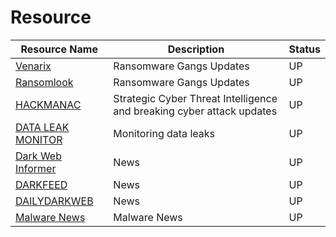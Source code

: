 # Resource

| Resource Name       | Description                              | Status |
|-----------------------------|------------------------------------------|-------|
| [Venarix](https://t.me/venarix) | Ransomware Gangs Updates | UP    |
|  [Ransomlook](https://t.me/ransomlook)                           |  Ransomware Gangs Updates                                        |  UP     |
| [HACKMANAC](https://t.me/hackmanac)                            | Strategic Cyber Threat Intelligence and breaking cyber attack updates                                         |  UP     |
| [DATA LEAK MONITOR](https://t.me/breachdetector) | Monitoring data leaks | UP |
| [Dark Web Informer](https://t.me/TheDarkWebInformer) | News | UP |
| [DARKFEED](https://t.me/DarkfeedNews) | News | UP |
| [DAILYDARKWEB](https://t.me/dailydarkweb) | News | UP |
| [Malware News](https://t.me/malwr) | Malware News | UP |
